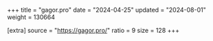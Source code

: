 +++
title = "gagor.pro"
date = "2024-04-25"
updated = "2024-08-01"
weight = 130664

[extra]
source = "https://gagor.pro/"
ratio = 9
size = 128
+++
